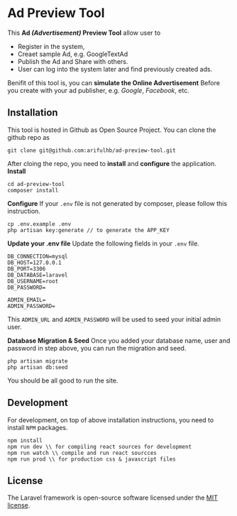 # Ad Preview Tool

This **Ad _(Advertisement)_ Preview Tool** allow user to 
- Register in the system, 
- Creaet sample Ad, e.g. GoogleTextAd
- Publish the Ad and Share with others.
- User can log into the system later and find previously created ads.

Benifit of this tool is, you can **simulate the Online Advertisement** Before you create with your ad publisher, 
e.g. _Google_, _Facebook_, etc.

## Installation

This tool is hosted in Github as Open Source Project. You can clone the github repo as

```
git clone git@github.com:arifulhb/ad-preview-tool.git
```

After cloing the repo, you need to **install** and **configure** the application.
**Install**
```
cd ad-preview-tool
composer install
```
**Configure**
If your `.env` file is not generated by composer, please follow this instruction.
```
cp .env.example .env
php artisan key:generate // to generate the APP_KEY
```
**Update your .env file**
Update the following fields in your `.env` file.
```
DB_CONNECTION=mysql
DB_HOST=127.0.0.1
DB_PORT=3306
DB_DATABASE=laravel
DB_USERNAME=root
DB_PASSWORD=

ADMIN_EMAIL=
ADMIN_PASSWORD=
```
This `ADMIN_URL` and `ADMIN_PASSWORD` will be used to seed your initial admin user.

**Database Migration & Seed**
Once you added your database name, user and password in step above, you can run the migration and seed.
```
php artisan migrate
php artisan db:seed
```
You should be all good to run the site.

## Development
For development, on top of above installation instructions, you need to install `NPM` packages.
```
npm install
npm run dev \\ for compiling react sources for development
npm run watch \\ compile and run react sourcces
npm run prod \\ for production css & javascript files
```

## License

The Laravel framework is open-source software licensed under the [MIT license](https://opensource.org/licenses/MIT).
